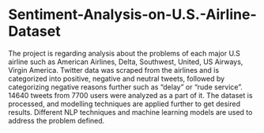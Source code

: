 # Sentiment-Analysis-on-U.S.-Airline-Dataset
The project is regarding analysis about the problems of each major U.S airline such as American Airlines, Delta, Southwest, United, US Airways, Virgin America. Twitter data was scraped from the airlines and is categorized into positive, negative and neutral tweets, followed by categorizing negative reasons further such as “delay” or “rude service”. 14640 tweets from 7700 users were analyzed as a part of it. The dataset is processed, and modelling techniques are applied further to get desired results. Different NLP techniques and machine learning models are used to address the problem defined.
